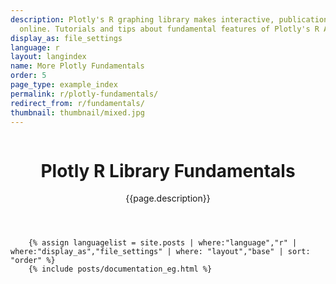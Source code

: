 ```yaml
---
description: Plotly's R graphing library makes interactive, publication-quality graphs
  online. Tutorials and tips about fundamental features of Plotly's R API.
display_as: file_settings
language: r
layout: langindex
name: More Plotly Fundamentals
order: 5
page_type: example_index
permalink: r/plotly-fundamentals/
redirect_from: r/fundamentals/
thumbnail: thumbnail/mixed.jpg
---
```


<header class="--welcome">
	<div class="--welcome-body">
		<!--div.--wrap-inner-->
		<div class="--title">
			<div class="--category-img"><img src="https://plot.ly/gh-pages/documentation/static/images/r-small.png" alt=""></div>
			<div class="--body">
				<h1>Plotly R Library Fundamentals</h1>
				<p>{{page.description}}</p>
			</div>
		</div>
	</div>
</header>

		{% assign languagelist = site.posts | where:"language","r" | where:"display_as","file_settings" | where: "layout","base" | sort: "order" %}
        {% include posts/documentation_eg.html %}